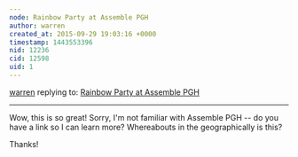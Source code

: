 ```yaml
---
node: Rainbow Party at Assemble PGH
author: warren
created_at: 2015-09-29 19:03:16 +0000
timestamp: 1443553396
nid: 12236
cid: 12598
uid: 1
---
```




[warren](../profile/warren) replying to: [Rainbow Party at Assemble PGH](../notes/ephemeralwaves/09-22-2015/rainbow-party-at-assemble-pgh)

----
Wow, this is so great! Sorry, I'm not familiar with Assemble PGH -- do you have a link so I can learn more? Whereabouts in the geographically is this? 

Thanks!